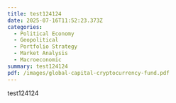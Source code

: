 ```yaml
---
title: test124124
date: 2025-07-16T11:52:23.373Z
categories:
  - Political Economy
  - Geopolitical
  - Portfolio Strategy
  - Market Analysis
  - Macroeconomic
summary: test124124
pdf: /images/global-capital-cryptocurrency-fund.pdf
---
```

t﻿est124124